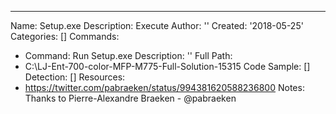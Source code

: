 ---
Name: Setup.exe
Description: Execute
Author: ''
Created: '2018-05-25'
Categories: []
Commands:
  - Command: Run Setup.exe
    Description: ''
Full Path:
  - C:\LJ-Ent-700-color-MFP-M775-Full-Solution-15315
Code Sample: []
Detection: []
Resources:
  - https://twitter.com/pabraeken/status/994381620588236800
Notes: Thanks to Pierre-Alexandre Braeken - @pabraeken
